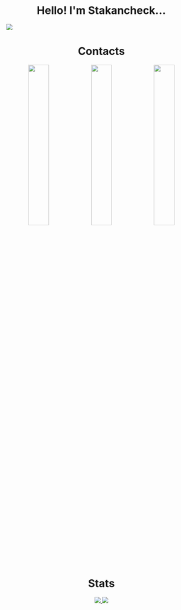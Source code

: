 <h1 align="center" >Hello! I'm Stakancheck...</h1>

<img src="https://github.com/stakancheck/Stakancheck/assets/49817414/bc5b7e8d-d412-433a-81ab-2b005fd89fda">
<br>

<h1 align="center" >Contacts</h1>

<p align="center">
  <a href="mailto:stakancheck@gmail.com"><img width="33%" src="https://github.com/stakancheck/Stakancheck/assets/49817414/35722266-d432-40a9-9d91-0423f6debc72"></a><a href="https://t.me/stakancheck"><img width="33%" src="https://github.com/stakancheck/Stakancheck/assets/49817414/eb410d01-f577-4629-af5c-23b9c904495c"></a><a href="https://stakancheck.github.io/"><img width="33%" src="https://github.com/stakancheck/Stakancheck/assets/49817414/ad909476-cac8-4698-ac21-cccead6044e3"></a>
</p>
<br>


<h1 align="center" >Stats</h1>
<p align="center">
  <a href="https://github.com/stakancheck" >
    <img src="https://github-readme-stats.vercel.app/api?username=stakancheck&show_icons=true&theme=tokyonight&bg_color=191919&icon_color=308280&text_color=efce26&title_color=efce26&border_radius=10&count_private=true&show_icons=true&card_width=970px&include_all_commits=true" />
    <img src="https://github-readme-stats.vercel.app/api/top-langs/?username=stakancheck&layout=compact&theme=tokyonight&bg_color=191919&icon_color=edcc26&text_color=efce26&title_color=efce26&border_radius=10&card_width=920px" />
  </a>
</p>
<br>
